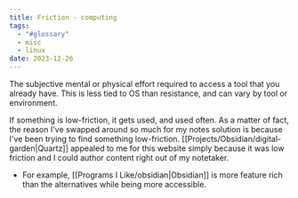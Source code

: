 ```yaml
---
title: Friction - computing
tags:
  - "#glossary"
  - misc
  - linux
date: 2023-12-26
---
```

The subjective mental or physical effort required to access a tool that you already have. This is less tied to OS than resistance, and can vary by tool or environment.

If something is low-friction, it gets used, and used often. As a matter of fact, the reason I've swapped around so much for my notes solution is because I've been trying to find something low-friction. [[Projects/Obsidian/digital-garden|Quartz]] appealed to me for this website simply because it was low friction and I could author content right out of my notetaker. 
- For example, [[Programs I Like/obsidian|Obsidian]] is more feature rich than the alternatives while being more accessible.